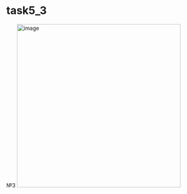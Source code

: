 # task5_3


№3
<img width="431" alt="image" src="https://user-images.githubusercontent.com/90614997/172054586-0a671de1-66ff-43ec-94fe-b5195cdd5fcc.png">
